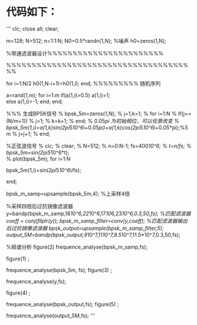 # 代码如下：
'''
clc;
close all;
clear;

m=128;
N=512;
n=1:1:N;
N0=0.5*randn(1,N); %噪声
h0=zeros(1,N);

%带通滤波器设计%%%%%%%%%%%%%%%%%%%%%%%





%%%%%%%%%%%%%%%%%%%%%%%%%%%%%%%%%%%%%%







for i=1:N/2
    h0(1,N-i+1)=h0(1,i);
end;
%%%%%%%%%   随机序列

a=rand(1,m);
for i=1:m
    if(a(1,i)>0.5)
        a(1,i)=1;   
   else
        a(1,i)=-1;
  end;
end;

%%% 生成BPSK信号
% bpsk_5m=zeros(1,N);
% j=1;k=1;
% for i=1:N
%     if(j==(N/m+1))
%         j=1;
%         k=k+1;
%     end;    % 0.05*pi 为初始相位，可以任意改变
%     bpsk_5m(1,i)=a(1,k)*sin(2*pi*5*10^6*i+0.05*pi)+a(1,k)*cos(2*pi*5*10^6*i+0.05*pi);%5m
%     j=j+1;
% end;


%正弦波信号
% clc;
% clear;
% N=512;
% n=0:N-1;
 fs=400*10^6;
% t=n/fs;
% bpsk_5m=sin(2*pi*5*10^6*t);   
% plot(bpsk_5m);
for i=1:N
    
    
 bpsk_5m(1,i)=sin(2*pi*5*10^6*i/fs);   
    
end;



bpsk_m_samp=upsample(bpsk_5m,4);  %上采样4倍

%采样四倍后过抗镜像滤波器
y=bandp(bpsk_m_samp,18*10^6,22*10^6,17*10*6,23*10^6,0.3,50,fs);
%匹配滤波器
coeff = conj(fliplr(y));
bpsk_m_samp_filter=conv(y,coeff);
%匹配滤波器输出后过抗镜像滤波器
bpsk_output=upsample(bpsk_m_samp_filter,5);
output_5M=bandp(bpsk_output,9*10^7,11*10^7,8.5*10^7,11.5*10^7,0.3,50,fs);




%频谱分析
 figure(2)
frequence_analyse(bpsk_m_samp,fs);

figure(1) ;

frequence_analyse(bpsk_5m, fs);
figure(3) ;
 
frequence_analyse(y,fs);

figure(4) ;
 
frequence_analyse(bpsk_output,fs);
figure(5) ;
 
frequence_analyse(output_5M,fs);
'''



